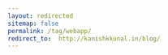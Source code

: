 ```yaml
---
layout: redirected
sitemap: false
permalink: /tag/webapp/
redirect_to:  http://kanishkkunal.in/blog/
---
```

